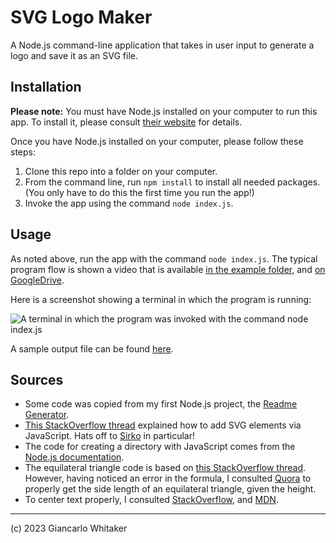 # SVG Logo Maker

A Node.js command-line application that takes in user input to generate a logo and save it as an SVG file.

## Installation

**Please note:** You must have Node.js installed on your computer to run this app.  To install it, please consult [their website](https://nodejs.org/en/download) for details.

Once you have Node.js installed on your computer, please follow these steps:

1. Clone this repo into a folder on your computer.
2. From the command line, run ``npm install`` to install all needed packages.  (You only have to do this the first time you run the app!)
3. Invoke the app using the command ``node index.js``.

## Usage

As noted above, run the app with the command ``node index.js``.  The typical program flow is shown a video that is available [in the example folder](), and [on GoogleDrive]().

Here is a screenshot showing a terminal in which the program is running:

![A terminal in which the program was invoked with the command node index.js]()

A sample output file can be found [here]().

## Sources

* Some code was copied from my first Node.js project, the [Readme Generator](https://github.com/giancarlow333/readme-generator).
* [This StackOverflow thread](https://stackoverflow.com/questions/22894540/creating-circles-with-svg-and-javascript) explained how to add SVG elements via JavaScript.  Hats off to [Sirko](https://stackoverflow.com/users/1169798/sirko) in particular!
* The code for creating a directory with JavaScript comes from the [Node.js documentation](https://nodejs.dev/en/learn/working-with-folders-in-nodejs/).
* The equilateral triangle code is based on [this StackOverflow thread](https://stackoverflow.com/questions/54955165/create-a-equilateral-triangle-using-svg-in-html-with-base-and-height-100px).  However, having noticed an error in the formula, I consulted [Quora](https://www.quora.com/How-do-I-find-the-length-of-the-side-of-an-equilateral-triangle-if-only-the-perpendicular-height-is-given) to properly get the side length of an equilateral triangle, given the height.
* To center text properly, I consulted [StackOverflow](https://stackoverflow.com/questions/5546346/how-to-place-and-center-text-in-an-svg-rectangle), and [MDN](https://developer.mozilla.org/en-US/docs/Web/SVG/Attribute/dominant-baseline).

---

(c) 2023 Giancarlo Whitaker